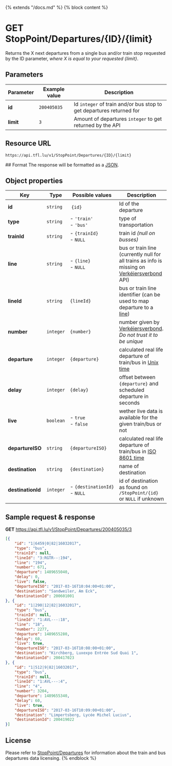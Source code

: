 {% extends "/docs.md" %}
{% block content %}
# GET StopPoint/Departures/{ID}/{limit}
Returns the X next departures from a single bus and/or train stop requested by the ID parameter, _where X is equal to your requested {limit}_.

## Parameters
| Parameter         | Example value                   | Description |
| ----------------- | ------------------------------- | ----------- |
| **id** | `200405035` | Id `integer` of train and/or bus stop to get departures returned for |
| **limit** | `3` | Amount of departures `integer` to get returned by the API |

## Resource URL
    https://api.tfl.lu/v1/StopPoint/Departures/{ID}/{limit}

## Format
The response will be formatted as a [JSON](https://en.wikipedia.org/wiki/JSON).

## Object properties
| Key               | Type      | Possible values                   | Description |
| ----------------- | --------- | --------------------------------- | ----------- |
| **id**            | `string`  | `{id}`                            | Id of the departure |
| **type**          | `string`  | - `'train'`<br />- `'bus'`        | type of transportation |
| **trainId**       | `string`  | - `{trainId}`<br />- `NULL`       | train id _(null on busses)_ |
| **line**          | `string`  | - `{line}`<br />- `NULL`          | bus or train line (currently null for all trains as info is missing on [Verkéiersverbond](https://data.public.lu/en/organizations/mobiliteitszentral/) API) |
| **lineId**        | `string`  | `{lineId}`                        | bus or train line identifier (can be used to map departure to a [line](/RESTAPIs/Line/index.md)) |
| **number**        | `integer` | `{number}`                        | number given by [Verkéiersverbond](https://data.public.lu/en/organizations/mobiliteitszentral/). _Do not trust it to be unique_ |
| **departure**     | `integer` | `{departure}`                     | calculated real life departure of train/bus in [Unix time](https://en.wikipedia.org/wiki/Unix_time) |
| **delay**         | `integer` | `{delay}`                         | offset between `{departure}` and scheduled departure in seconds |
| **live**          | `boolean` | - `true`<br />- `false`           | wether live data is available for the given train/bus or not |
| **departureISO**  | `string`  | `{departureISO}`                  | calculated real life departure of train/bus in [ISO 8601 time](https://en.wikipedia.org/wiki/ISO_8601) |
| **destination**   | `string`  | `{destination}`                   | name of destination |
| **destinationId** | `integer` | <nobr>- `{destinationId}`</nobr><br />- `NULL` | id of destination as found on `/StopPoint/{id}` or `NULL` if unknown |

## Sample request & response
**GET** https://api.tfl.lu/v1/StopPoint/Departures/200405035/3
```json
[{
	"id": "1|6459|0|82|16032017",
	"type": "bus",
	"trainId": null,
	"lineId": "3:RGTR--:194",
	"line": "194",
	"number": 671,
	"departure": 1489655040,
	"delay": 0,
	"live": false,
	"departureISO": "2017-03-16T10:04:00+01:00",
	"destination": "Sandweiler, Am Eck",
	"destinationId": 200601001
}, {
	"id": "1|290|12|82|16032017",
	"type": "bus",
	"trainId": null,
	"lineId": "1:AVL---:18",
	"line": "18",
	"number": 2277,
	"departure": 1489655280,
	"delay": 60,
	"live": true,
	"departureISO": "2017-03-16T10:08:00+01:00",
	"destination": "Kirchberg, Luxexpo Entrée Sud Quai 1",
	"destinationId": 200417023
}, {
	"id": "1|512|9|82|16032017",
	"type": "bus",
	"trainId": null,
	"lineId": "1:AVL---:4",
	"line": "4",
	"number": 3204,
	"departure": 1489655340,
	"delay": 60,
	"live": true,
	"departureISO": "2017-03-16T10:09:00+01:00",
	"destination": "Limpertsberg, Lycée Michel Lucius",
	"destinationId": 200419022
}]
```

## License
Please refer to [StopPoint/Departures](/RESTAPIs/StopPoint/departures.md#license) for information about the train and bus departures data licensing.
{% endblock %}
